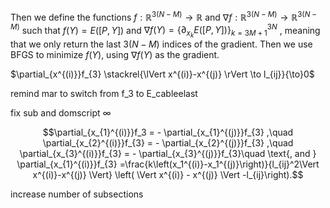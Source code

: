 Then we define the functions $f: \mathbb{R}^{3(N-M)}\to \mathbb{R}$ and $\nabla f: \mathbb{R}^{3(N-M)}\to\mathbb{R}^{3(N-M)}$ such that $f(Y)=E(\left[P,Y  \right])$ and $\nabla f(Y)=\{\partial_{x_{k}} E(\left[P,Y \right]) \}_{k=3M+1}^{3N}$ , meaning that we only return the last $3(N-M)$ indices of the gradient. Then we use BFGS to minimize $f(Y)$, using $\nabla f(Y)$ as the gradient.


$\partial_{x^{(i)}}f_{3} \stackrel{\lVert x^{(i)}-x^{(j)} \rVert \to l_{ij}}{\to}0$


remind mar to switch from f_3 to E_cableelast

fix sub and domscript $\infty$

$$\partial_{x_{1}^{(i)}}f_3  = - \partial_{x_{1}^{(j)}}f_{3} ,\quad 
    \partial_{x_{2}^{(i)}}f_{3} = - \partial_{x_{2}^{(j)}}f_{3} ,\quad 
    \partial_{x_{3}^{(i)}}f_{3} = - \partial_{x_{3}^{(j)}}f_{3}\quad \text{, and }
     \partial_{x_{1}^{(i)}}f_{3} =\frac{k\left(x_1^{(i)}-x_1^{(j)}\right)}{l_{ij}^2\Vert x^{(i)}-x^{(j)} \Vert} \left( \Vert x^{(i)} - x^{(j)} \Vert -l_{ij}\right).$$

increase number of subsections